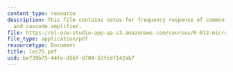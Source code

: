 ```yaml
---
content_type: resource
description: This file contains notes for frequency response of common-drain amplifier,
  and cascode amplifier.
file: https://ol-ocw-studio-app-qa.s3.amazonaws.com/courses/6-012-microelectronic-devices-and-circuits-fall-2005/be739b7544fed56fd70453fcdf142ab7_lec25.pdf
file_type: application/pdf
resourcetype: Document
title: lec25.pdf
uid: be739b75-44fe-d56f-d704-53fcdf142ab7
---
```

